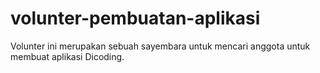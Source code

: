 # volunter-pembuatan-aplikasi
Volunter ini merupakan sebuah sayembara untuk mencari anggota untuk membuat aplikasi Dicoding.

